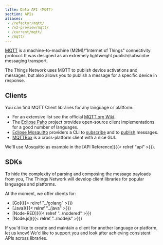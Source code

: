 ```yaml
---
title: Data API (MQTT)
section: APIs
aliases:
 - /refactor/mqtt/
 - /v2-preview/mqtt/
 - /current/mqtt/
 - /mqtt/
---
```


[MQTT](http://mqtt.org) is a machine-to-machine (M2M)/"Internet of Things" connectivity protocol. It was designed as an extremely lightweight publish/subscribe messaging transport.

The Things Network uses MQTT to publish device activations and messages, but also allows you to publish a message for a specific device in response.

## Clients

You can find MQTT Client libraries for any language or platform:

* For an extensive list see the official [MQTT.org Wiki](https://github.com/mqtt/mqtt.github.io/wiki/libraries).
* The [Eclipse Paho](http://www.eclipse.org/paho/) project provides open-source client implementations for a good number of languages.
* [Eclipse Mosquitto](https://mosquitto.org) providers a CLI to [subscribe](https://mosquitto.org/man/mosquitto_sub-1.html) and to [publish](https://mosquitto.org/man/mosquitto_pub-1.html) messages.
* [MQTTBox](http://workswithweb.com/mqttbox.html) is a cross-platform client with a nice GUI.

We'll use Mosquitto as example in the [API Reference]({{< relref "api" >}}).

## SDKs

To hide the complexity of parsing and composing the message payloads from you, The Things Network will develop client libraries for popular languages and platforms.

At the moment, we offer clients for:

* [Go]({{< relref "../golang" >}})
* [Java]({{< relref "../java" >}})
* [Node-RED]({{< relref "../nodered" >}})
* [Node.js]({{< relref "../nodejs" >}})

If you'd like to create and maintain a client for another language or platform, let us know! We'd like to support you and look after achieving consistent APIs across libraries.
